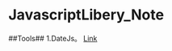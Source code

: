 JavascriptLibery_Note
=====================

##Tools##
1.DateJs。
[Link](http://www.datejs.com/)<br>
